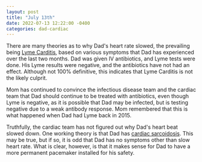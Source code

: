 ```yaml
---
layout: post
title: "July 13th"
date: 2022-07-13 12:22:00 -0400
categories: dad-cardiac
---
```


There are many theories as to why Dad's heart rate slowed, the prevailing being [Lyme Carditis](https://www.cdc.gov/lyme/treatment/lymecarditis.html), based on various symptoms that Dad has experienced over the last two months. Dad was given IV antibiotics, and Lyme tests were done. His Lyme results were negative, and the antibiotics have not had an effect. Although not 100% definitive, this indicates that Lyme Carditis is not the likely culprit.

Mom has continued to convince the infectious disease team and the cardiac team that Dad should continue to be treated with antibiotics, even though Lyme is negative, as it is possible that Dad may be infected, but is testing negative due to a weak antibody response. Mom remembered that this is what happened when Dad had Lyme back in 2015.

Truthfully, the cardiac team has not figured out why Dad's heart beat slowed down. One working theory is that Dad has [cardiac sarcoidosis](https://www.mayoclinic.org/diseases-conditions/sarcoidosis/symptoms-causes/syc-20350358#:~:text=Sarcoidosis%20is%20a%20disease%20characterized,skin,%20heart%20and%20other%20organs). This may be true, but if so, it is odd that Dad has no symptoms other than slow heart rate. What is clear, however, is that it makes sense for Dad to have a more permanent pacemaker installed for his safety.
